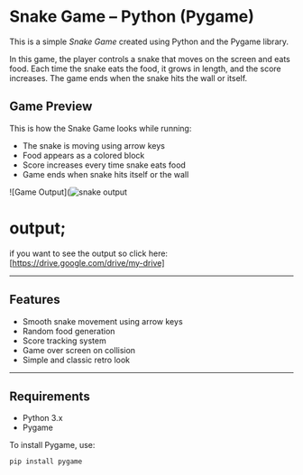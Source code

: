# Snake Game – Python (Pygame)

This is a simple *Snake Game* created using Python and the Pygame library.

In this game, the player controls a snake that moves on the screen and eats food. Each time the snake eats the food, it grows in length, and the score increases. The game ends when the snake hits the wall or itself.

## Game Preview

This is how the Snake Game looks while running:

- The snake is moving using arrow keys
- Food appears as a colored block
- Score increases every time snake eats food
- Game ends when snake hits itself or the wall

![Game Output](![snake output](https://github.com/user-attachments/assets/ce80392e-1726-4b11-9f25-0aff7ebae95d)


 # output;
 if you want to see the output so click here: [https://drive.google.com/drive/my-drive]

---

## Features

- Smooth snake movement using arrow keys
- Random food generation
- Score tracking system
- Game over screen on collision
- Simple and classic retro look

---

## Requirements

- Python 3.x
- Pygame

To install Pygame, use:

```bash
pip install pygame
